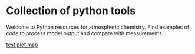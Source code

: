 # Collection of python tools
<!--
.. title: Python examples for atmospheric chemistry
.. date: 2020-03-26
.. tags: atmospheric chemistry python examples gallery
.. description: Based off the Unidata one-stop shop for Python in atmospheric science and meteorology
.. author: rrb
-->

Welcome to Python resources for atmospheric chemistry. Find examples of code to process model output and compare with measurements.

[test plot map](/jupyter_notebook_examples/plot_map.ipynb) 
